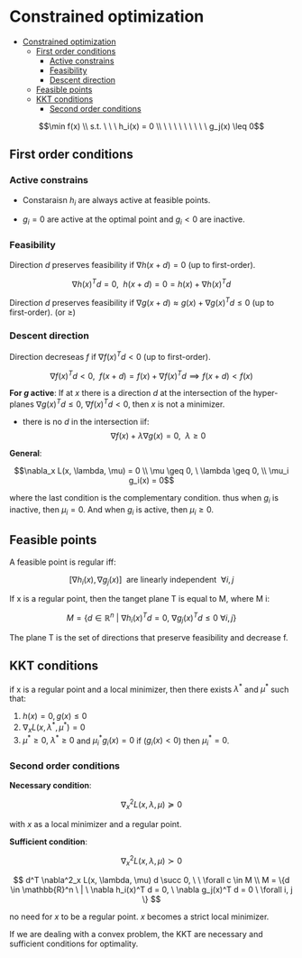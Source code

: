 # Constrained optimization

- [Constrained optimization](#constrained-optimization)
  - [First order conditions](#first-order-conditions)
    - [Active constrains](#active-constrains)
    - [Feasibility](#feasibility)
    - [Descent direction](#descent-direction)
  - [Feasible points](#feasible-points)
  - [KKT conditions](#kkt-conditions)
    - [Second order conditions](#second-order-conditions)

$$\min f(x) \\ s.t. \ \ \ h_i(x) = 0 \\  \ \ \  \ \ \  \ \ \ g_j(x) \leq 0$$

## First order conditions

### Active constrains

- Constaraisn $h_i$ are always active at feasible points.

- $g_i = 0$ are active at the optimal point and $g_i < 0$ are inactive.

### Feasibility

Direction $d$ preserves feasibility if $\nabla h(x + d) = 0$ (up to first-order).

$$\nabla h(x)^T d = 0, \ \ h(x + d) = 0 = h(x) + \nabla h(x)^T d$$

Direction $d$ preserves feasibility if $\nabla g(x + d) \approx g(x) + \nabla g(x)^T d \leq 0$ (up to first-order). (or $\geq$)

### Descent direction

Direction decreseas $f$ if $\nabla f(x)^T d < 0$ (up to first-order).

$$\nabla f(x)^T d < 0, \ \ f(x + d) = f(x) + \nabla f(x)^T d  \implies f(x + d) < f(x)$$


**For $g$ active**: If at $x$ there is a direction $d$ at the intersection of the hyper-planes $\nabla g(x)^Td \leq 0$, $\nabla f(x)^T d < 0$, then $x$ is not a minimizer.

- there is no $d$ in the intersection iif:
$$\nabla f(x) + \lambda \nabla g(x) = 0, \ \ \lambda \geq 0$$

**General**: 

$$\nabla_x L(x, \lambda, \mu) = 0 \\ 
\mu \geq 0, \ \lambda \geq 0, \\
\mu_i g_i(x) = 0$$

where the last condition is the complementary condition. thus when $g_i$ is inactive, then $\mu_i = 0$. And when $g_i$ is active, then $\mu_i \geq 0$.

## Feasible points

A feasible point is regular iff:

$$[\nabla h_i(x), \nabla g_j(x)] \ \ \text{are linearly independent} \ \ \forall i, j$$

If x is a regular point, then the tanget plane T is equal to M, where M i:

$$M = \{d \in \mathbb{R}^n \ | \ \nabla h_i(x)^T d = 0, \ \nabla g_j(x)^T d \leq 0 \ \forall i, j\}$$

The plane T is the set of directions that preserve feasibility and decrease f.

## KKT conditions

if x is a regular point and a local minimizer, then there exists $\lambda^*$ and $\mu^*$ such that:

1. $h(x) = 0, g(x) \leq 0$
2. $\nabla_x L(x, \lambda^*, \mu^*) = 0$
3. $\mu^* \geq 0, \ \lambda^* \geq 0$ and $\mu^*_i g_i(x) = 0$ if ($g_i(x) < 0$) then $\mu^*_i = 0$.


### Second order conditions

**Necessary condition**:

$$\nabla^2_x L(x, \lambda, \mu) \succeq 0$$

with $x$ as a local minimizer and a regular point.

**Sufficient condition**:

$$\nabla^2_x L(x, \lambda, \mu) \succ 0$$

$$
d^T \nabla^2_x L(x, \lambda, \mu) d \succ 0, \ \ \forall c \in M \\
M = \{d \in \mathbb{R}^n \ | \ \nabla h_i(x)^T d = 0, \ \nabla g_j(x)^T d = 0 \ \forall i, j \}
$$


no need for $x$ to be a regular point. $x$ becomes a strict local minimizer.

If we are dealing with a convex problem, the KKT are necessary and sufficient conditions for optimality.






